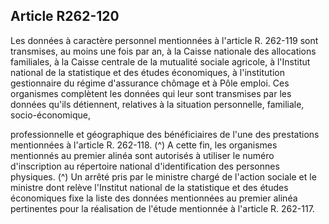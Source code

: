 ## Article R262-120

Les données à caractère personnel mentionnées à l'article R. 262-119 sont transmises, au moins une
fois par an, à la Caisse nationale des allocations familiales, à la Caisse centrale de la mutualité sociale
agricole, à l'Institut national de la statistique et des études économiques, à l'institution gestionnaire du
régime d'assurance chômage et à Pôle emploi. Ces organismes complètent les données qui leur sont
transmises par les données qu'ils détiennent, relatives à la situation personnelle, familiale, socio-économique,

professionnelle et géographique des bénéficiaires de l'une des prestations mentionnées à l'article R. 262-118. (^)
A cette fin, les organismes mentionnés au premier alinéa sont autorisés à utiliser le numéro d'inscription au
répertoire national d'identification des personnes physiques. (^)
Un arrêté pris par le ministre chargé de l'action sociale et le ministre dont relève l'Institut national de la
statistique et des études économiques fixe la liste des données mentionnées au premier alinéa pertinentes
pour la réalisation de l'étude mentionnée à l'article R. 262-117.


